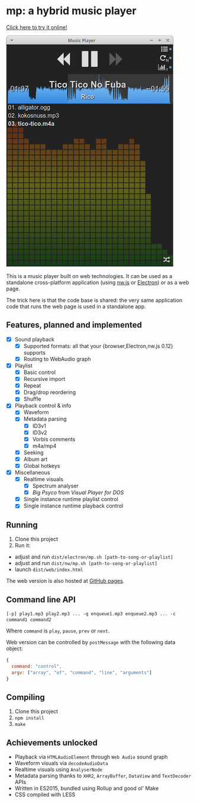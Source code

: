 # mp: a hybrid music player

[Click here to try it online!](http://ondras.github.io/mp/dist/web/)

![](mp.png)

This is a music player built on web technologies. It can be used as a standalone cross-platform application (using [nw.js](http://nwjs.io/) or [Electron](http://electron.atom.io/)) or as a web page.

The trick here is that the code base is shared: the very same application code that runs the web page is used in a standalone app.

## Features, planned and implemented

- [x] Sound playback
  - [x] Supported formats: all that your {browser,Electron,nw.js 0.12} supports
  - [x] Routing to WebAudio graph
- [x] Playlist
  - [x] Basic control
  - [x] Recursive import
  - [x] Repeat
  - [x] Drag/drop reordering
  - [x] Shuffle
- [x] Playback control & info
  - [x] Waveform
  - [x] Metadata parsing
    - [x] ID3v1
    - [x] ID3v2
    - [x] Vorbis comments
    - [x] m4a/mp4
  - [x] Seeking
  - [x] Album art
  - [x] Global hotkeys
- [x] Miscellaneous
  - [x] Realtime visuals
    - [x] Spectrum analyser
    - [x] *Big Psyco* from *Visual Player for DOS*
  - [x] Single instance runtime playlist control
  - [x] Single instance runtime playback control

## Running

1. Clone this project
2. Run it:
  - adjust and run `dist/electron/mp.sh [path-to-song-or-playlist]`
  - adjust and run `dist/nw/mp.sh [path-to-song-or-playlist]`
  - launch `dist/web/index.html`
  
The web version is also hosted at [GitHub pages](http://ondras.github.io/mp/dist/web/).

## Command line API
```
[-p] play1.mp3 play2.mp3 ... -q enqueue1.mp3 enqueue2.mp3 ... -c command1 command2
```

Where `command` is `play`, `pause`, `prev` or `next`.

Web version can be controlled by `postMessage` with the following data object:
```js
{
  command: "control",
  argv: ["array", "of", "command", "line", "arguments"]
}
```

## Compiling

1. Clone this project
2. `npm install`
3. `make`

## Achievements unlocked
  - Playback via `HTMLAudioElement` through `Web Audio` sound graph
  - Waveform visuals via `decodeAudioData`
  - Realtime visuals using `AnalyserNode`
  - Metadata parsing thanks to `XHR2`, `ArrayBuffer`, `DataView` and `TextDecoder` APIs
  - Written in ES2015, bundled using Rollup and good ol' Make
  - CSS compiled with LESS
